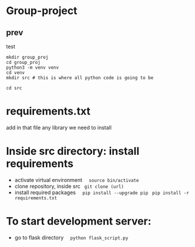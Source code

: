# Group-project

## prev
test
```
mkdir group_proj 
cd group_proj
python3 -m venv venv
cd venv
mkdir src # this is where all python code is going to be

cd src
```

# requirements.txt
add in that file any library we need to install

# Inside src directory: install requirements
- activate virtual environment
```  source bin/activate```
- clone repository, inside src
```  git clone (url) ```
- install required packages
```  pip install --upgrade pip```
```  pip install -r requirements.txt ```

# To start development server: 
- go to flask directory
```  python flask_script.py```


